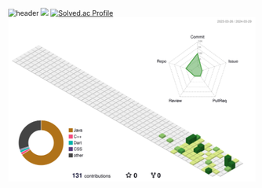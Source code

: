 ![header](https://capsule-render.vercel.app/api?type=waving&color=timeAuto&text=강병수입니다)
<a href="https://opgc.me/#/users/Kbyungs" target="_blank"><img src="https://api.opgc.me/githubs/users/Kbyungs/tag/?theme=basic" /></a>
[![Solved.ac Profile](http://mazassumnida.wtf/api/v2/generate_badge?boj=jasonkbs)](https://solved.ac/jasonkbs/)
![](./profile-3d-contrib/profile-green-animate.svg)
